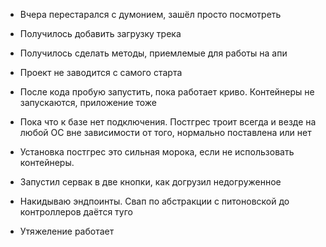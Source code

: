 - Вчера перестарался с думонием, зашёл просто посмотреть
- Получилось добавить загрузку трека
- Получилось сделать методы, приемлемые для работы на апи
- Проект не заводится с самого старта


- После кода пробую  запустить, пока работает криво. Контейнеры не запускаются, приложение тоже
- Пока что к базе нет подключения. Постгрес троит всегда и везде на любой ОС вне зависимости от того, нормально поставлена или нет
- Установка постгрес это сильная морока, если не использовать контейнеры.


- Запустил сервак в две кнопки, как догрузил недогруженное
- Накидываю эндпоинты. Свап по абстракции с питоновской до контроллеров даётся туго
- Утяжеление работает